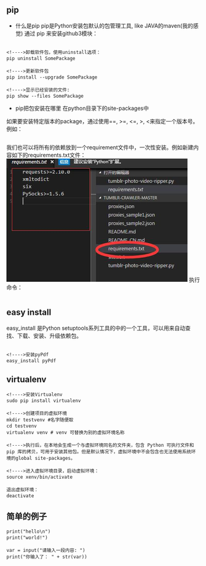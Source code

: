 ## pip
- 什么是pip
pip是Python安装包默认的包管理工具, like JAVA的maven(我的感觉)
通过 pip 来安装github3模块：
```pip install github3.py

<!---->卸载软件包，使用uninstall选项：
pip uninstall SomePackage 

<!---->更新软件包
pip install --upgrade SomePackage

<!---->显示已经安装的文件:
pip show --files SomePackage
```

- pip把包安装在哪里
在python目录下的site-packages中

如果要安装特定版本的package，通过使用==, >=, <=, >, <来指定一个版本号。例如：
```pip install 'Markdown<2.0'
```

我们也可以将所有的依赖放到一个requirement文件中，一次性安装。例如新建内容如下的requirements.txt文件：
![0.png](./images/0.jpg)
执行命令：
```pip install -r requirements.txt
```

## easy install
easy_install 是Python setuptools系列工具的中的一个工具，可以用来自动查找、下载、安装、升级依赖包。
```sudo apt-get install python-setuptools

<!---->安装pyPdf
easy_install pyPdf
```

## virtualenv

```
<!---->安装Virtualenv
sudo pip install virtualenv

<!---->创建项目的虚拟环境
mkdir testvenv #名字随便取
cd testvenv
virtualenv venv # venv 可替换为别的虚拟环境名称

<!---->执行后，在本地会生成一个与虚拟环境同名的文件夹，包含 Python 可执行文件和 pip 库的拷贝，可用于安装其他包。但是默认情况下，虚拟环境中不会包含也无法使用系统环境的global site-packages。

<!---->进入虚拟环境目录，启动虚拟环境：
source xenv/bin/activate

退出虚拟环境：
deactivate
```



## 简单的例子
```import socket
print("hello\n")
print("world!")

var = input("请输入一段内容: ")
print("你输入了： " + str(var))
```
